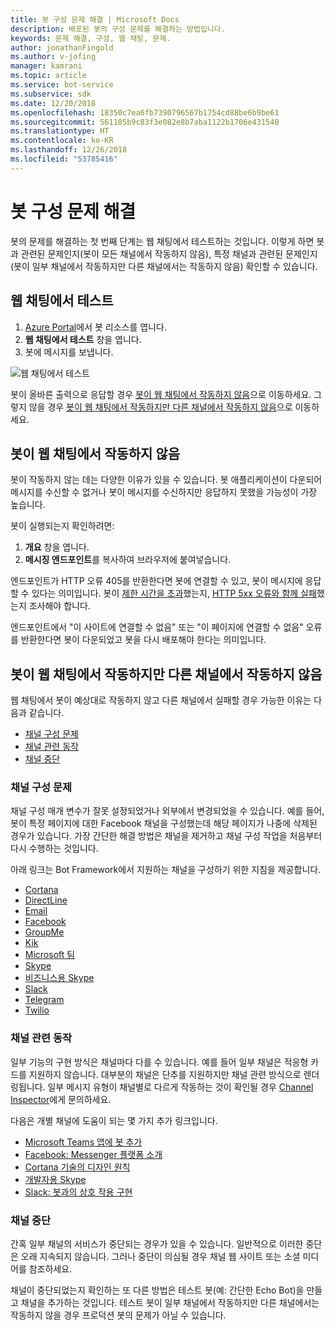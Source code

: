 ```yaml
---
title: 봇 구성 문제 해결 | Microsoft Docs
description: 배포된 봇의 구성 문제를 해결하는 방법입니다.
keywords: 문제 해결, 구성, 웹 채팅, 문제.
author: jonathanFingold
ms.author: v-jofing
manager: kamrani
ms.topic: article
ms.service: bot-service
ms.subservice: sdk
ms.date: 12/20/2018
ms.openlocfilehash: 18350c7ea6fb7390796567b1754cd88be6b9be61
ms.sourcegitcommit: 561185b9c83f3e082e8b7aba1122b1706e431540
ms.translationtype: HT
ms.contentlocale: ko-KR
ms.lasthandoff: 12/26/2018
ms.locfileid: "53785416"
---
```

# <a name="troubleshoot-bot-configuration-issues"></a>봇 구성 문제 해결

봇의 문제를 해결하는 첫 번째 단계는 웹 채팅에서 테스트하는 것입니다. 이렇게 하면 봇과 관련된 문제인지(봇이 모든 채널에서 작동하지 않음), 특정 채널과 관련된 문제인지(봇이 일부 채널에서 작동하지만 다른 채널에서는 작동하지 않음) 확인할 수 있습니다.

## <a name="test-in-web-chat"></a>웹 채팅에서 테스트

1. [Azure Portal](http://portal.azure.com/)에서 봇 리소스를 엽니다.
1. **웹 채팅에서 테스트** 창을 엽니다.
1. 봇에 메시지를 보냅니다.

![웹 채팅에서 테스트](./media/test-in-webchat.png)

봇이 올바른 출력으로 응답할 경우 [봇이 웹 채팅에서 작동하지 않음](#bot-does-not-work-in-web-chat)으로 이동하세요. 그렇지 않을 경우 [봇이 웹 채팅에서 작동하지만 다른 채널에서 작동하지 않음](#bot-works-in-web-chat-but-not-in-other-channels)으로 이동하세요.

## <a name="bot-does-not-work-in-web-chat"></a>봇이 웹 채팅에서 작동하지 않음

봇이 작동하지 않는 데는 다양한 이유가 있을 수 있습니다. 봇 애플리케이션이 다운되어 메시지를 수신할 수 없거나 봇이 메시지를 수신하지만 응답하지 못했을 가능성이 가장 높습니다.

봇이 실행되는지 확인하려면:

1. **개요** 창을 엽니다.
1. **메시징 엔드포인트**를 복사하여 브라우저에 붙여넣습니다.

엔드포인트가 HTTP 오류 405를 반환한다면 봇에 연결할 수 있고, 봇이 메시지에 응답할 수 있다는 의미입니다. 봇이 [제한 시간을 초과](https://github.com/daveta/analytics/blob/master/troubleshooting_timeout.md)했는지, [HTTP 5xx 오류와 함께 실패](bot-service-troubleshoot-500-errors.md)했는지 조사해야 합니다.

엔드포인트에서 "이 사이트에 연결할 수 없음" 또는 "이 페이지에 연결할 수 없음" 오류를 반환한다면 봇이 다운되었고 봇을 다시 배포해야 한다는 의미입니다.

## <a name="bot-works-in-web-chat-but-not-in-other-channels"></a>봇이 웹 채팅에서 작동하지만 다른 채널에서 작동하지 않음

웹 채팅에서 봇이 예상대로 작동하지 않고 다른 채널에서 실패할 경우 가능한 이유는 다음과 같습니다.

- [채널 구성 문제](#channel-configuration-issues)
- [채널 관련 동작](#channel-specific-behavior)
- [채널 중단](#channel-outage)

### <a name="channel-configuration-issues"></a>채널 구성 문제

채널 구성 매개 변수가 잘못 설정되었거나 외부에서 변경되었을 수 있습니다. 예를 들어, 봇이 특정 페이지에 대한 Facebook 채널을 구성했는데 해당 페이지가 나중에 삭제된 경우가 있습니다. 가장 간단한 해결 방법은 채널을 제거하고 채널 구성 작업을 처음부터 다시 수행하는 것입니다.

아래 링크는 Bot Framework에서 지원하는 채널을 구성하기 위한 지침을 제공합니다.

- [Cortana](bot-service-channel-connect-cortana.md)
- [DirectLine](bot-service-channel-connect-directline.md)
- [Email](bot-service-channel-connect-email.md)
- [Facebook](bot-service-channel-connect-facebook.md)
- [GroupMe](bot-service-channel-connect-groupme.md)
- [Kik](bot-service-channel-connect-kik.md)
- [Microsoft 팀](https://docs.microsoft.com/microsoftteams/platform/concepts/bots/bots-overview)
- [Skype](bot-service-channel-connect-skype.md)
- [비즈니스용 Skype](bot-service-channel-connect-skypeforbusiness.md)
- [Slack](bot-service-channel-connect-slack.md)
- [Telegram](bot-service-channel-connect-telegram.md)
- [Twilio](bot-service-channel-connect-twilio.md)

### <a name="channel-specific-behavior"></a>채널 관련 동작

일부 기능의 구현 방식은 채널마다 다를 수 있습니다. 예를 들어 일부 채널은 적응형 카드를 지원하지 않습니다. 대부분의 채널은 단추를 지원하지만 채널 관련 방식으로 렌더링됩니다. 일부 메시지 유형이 채널별로 다르게 작동하는 것이 확인될 경우 [Channel Inspector](https://docs.botframework.com/channel-inspector/channels/Skype)에게 문의하세요.

다음은 개별 채널에 도움이 되는 몇 가지 추가 링크입니다.

- [Microsoft Teams 앱에 봇 추가](https://docs.microsoft.com/microsoftteams/platform/concepts/bots/bots-overview)
- [Facebook: Messenger 플랫폼 소개](https://developers.facebook.com/docs/messenger-platform/introduction)
- [Cortana 기술의 디자인 원칙](https://docs.microsoft.com/cortana/skills/design-principles)
- [개발자용 Skype](https://dev.skype.com/bots)
- [Slack: 봇과의 상호 작용 구현](https://api.slack.com/bot-users)

### <a name="channel-outage"></a>채널 중단

간혹 일부 채널의 서비스가 중단되는 경우가 있을 수 있습니다. 일반적으로 이러한 중단은 오래 지속되지 않습니다. 그러나 중단이 의심될 경우 채널 웹 사이트 또는 소셜 미디어를 참조하세요.

채널이 중단되었는지 확인하는 또 다른 방법은 테스트 봇(예: 간단한 Echo Bot)을 만들고 채널을 추가하는 것입니다. 테스트 봇이 일부 채널에서 작동하지만 다른 채널에서는 작동하지 않을 경우 프로덕션 봇의 문제가 아닐 수 있습니다.
